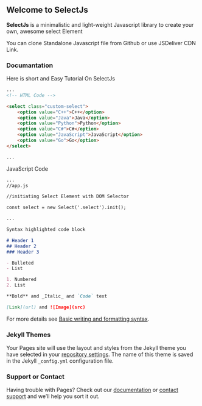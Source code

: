 ## Welcome to SelectJs

**SelectJs** is a minimalistic and light-weight Javascript library to create your own, awesome select Element

You can clone Standalone Javascript file from Github or use JSDeliver CDN Link.

### Documantation

Here is short and Easy Tutorial On SelectJs

```markdown
...
<!-- HTML Code -->

<select class="custom-select">
    <option value="C++">C++</option>
    <option value="Java">Java</option>
    <option value="Python">Python</option>
    <option value="C#">C#</option>
    <option value="JavaScript">JavaScript</option>
    <option value="Go">Go</option>
</select>

...
```
JavaScript Code

```markdown
...
//app.js

//initiating Select Element with DOM Selector

const select = new Select('.select').init();

...
```

```markdown
Syntax highlighted code block

# Header 1
## Header 2
### Header 3

- Bulleted
- List

1. Numbered
2. List

**Bold** and _Italic_ and `Code` text

[Link](url) and ![Image](src)
```

For more details see [Basic writing and formatting syntax](https://docs.github.com/en/github/writing-on-github/getting-started-with-writing-and-formatting-on-github/basic-writing-and-formatting-syntax).

### Jekyll Themes

Your Pages site will use the layout and styles from the Jekyll theme you have selected in your [repository settings](https://github.com/satadeep3927/SelectJs/settings/pages). The name of this theme is saved in the Jekyll `_config.yml` configuration file.

### Support or Contact

Having trouble with Pages? Check out our [documentation](https://docs.github.com/categories/github-pages-basics/) or [contact support](https://support.github.com/contact) and we’ll help you sort it out.
